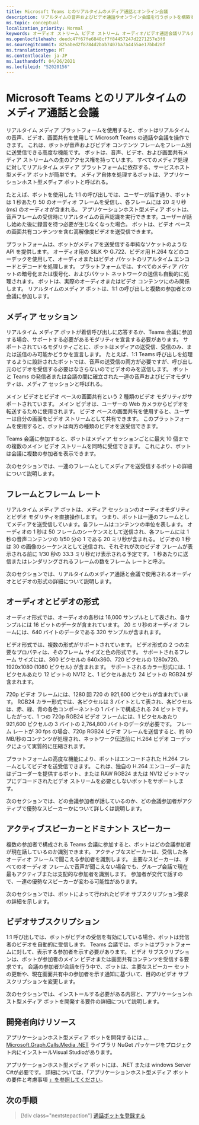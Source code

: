 ```yaml
---
title: Microsoft Teams とのリアルタイムのメディア通話とオンライン会議
description: リアルタイムの音声およびビデオ通話やオンライン会議を行うボットを構築する上での重要な概念を理解します。
ms.topic: conceptual
localization_priority: Normal
keywords: オーディオ ストリーム ビデオ ストリーム オーディオ/ビデオ通話会議リアルタイム メディア アプリケーションホスト型メディア サービスホスト型メディア
ms.openlocfilehash: deedc47f67fe6848cf7f84457247d2271257e3f0
ms.sourcegitcommit: 825abed2f8784d2bab7407ba7a4455ae17bbd28f
ms.translationtype: MT
ms.contentlocale: ja-JP
ms.lasthandoff: 04/26/2021
ms.locfileid: "52020156"
---
```

# <a name="real-time-media-calls-and-meetings-with-microsoft-teams"></a>Microsoft Teams とのリアルタイムのメディア通話と会議

リアルタイム メディア プラットフォームを使用すると、ボットはリアルタイムの音声、ビデオ、画面共有を使用して Microsoft Teams の通話や会議を操作できます。 これは、ボットが音声およびビデオ コンテンツ フレームをフレーム別に送受信できる高度な機能です。 ボットは、音声、ビデオ、および画面共有メディア ストリームへの生のアクセス権を持っています。 すべてのメディア処理に対してリアルタイム メディア プラットフォームに依存する、サービスホスト型メディア ボットが簡単です。 メディア自体を処理するボットは、アプリケーションホスト型メディア ボットと呼ばれる。

たとえば、ボットを使用した 1:1 の呼び出しでは、ユーザーが話す通り、ボットは 1 秒あたり 50 のオーディオ フレームを受信し、各フレームには 20 ミリ秒 (ms) のオーディオが含まれる。 アプリケーションホスト型メディア ボットは、音声フレームの受信時にリアルタイムの音声認識を実行できます。ユーザーが話し始めた後に録音を待つ必要が生じなくなった場合。 ボットは、ビデオ ベースの画面共有コンテンツを含む高解像度ビデオを送受信できます。

プラットフォームは、ボットがメディアを送受信する単純なソケットのような API を提供します。 オーディオ用の SILK や G.722、ビデオ用 H.264 などのコーデックを使用して、オーディオまたはビデオ パケットのリアルタイム エンコードとデコードを処理します。 プラットフォームでは、すべてのメディア パケットの暗号化または復号化、およびパケット ネットワークの送信も自動的に処理されます。 ボットは、実際のオーディオまたはビデオ コンテンツにのみ関係します。 リアルタイムのメディア ボットは、1:1 の呼び出しと複数の参加者との会議に参加します。

## <a name="media-session"></a>メディア セッション

リアルタイム メディア ボットが着信呼び出しに応答するか、Teams 会議に参加する場合、サポートする必要があるモダリティを宣言する必要があります。 サポートされているモダリティごとに、ボットはメディアの送受信、受信のみ、または送信のみ可能かどうかを宣言します。 たとえば、1:1 Teams 呼び出しを処理するように設計されたボットでは、音声の送受信の両方が必要ですが、呼び出し元のビデオを受信する必要はなさらないのでビデオのみを送信します。 ボットと Teams の発信者または会議の間に確立された一連の音声およびビデオモダリティは、メディア セッションと呼ばれる。

メイン ビデオとビデオ ベースの画面共有という 2 種類のビデオ モダリティがサポートされています。 メイン ビデオは、ユーザーの Web カメラからビデオを転送するために使用されます。 ビデオ ベースの画面共有を使用すると、ユーザーは自分の画面をビデオ ストリームとして共有できます。 このプラットフォームを使用すると、ボットは両方の種類のビデオを送受信できます。

Teams 会議に参加すると、ボットはメディア セッションごとに最大 10 個までの複数のメイン ビデオ ストリームを同時に受信できます。 これにより、ボットは会議に複数の参加者を表示できます。

次のセクションでは、一連のフレームとしてメディアを送受信するボットの詳細について説明します。

## <a name="frames-and-frame-rate"></a>フレームとフレーム レート

リアルタイム メディア ボットは、メディア セッションのオーディオモダリティとビデオ モダリティを直接操作します。 つまり、ボットは一連のフレームとしてメディアを送受信しています。各フレームはコンテンツの単位を表します。 オーディオの 1 秒は 50 フレームのシーケンスとして送信され、各フレームには 1 秒の音声コンテンツの 1/50 分の 1 である 20 ミリ秒が含まれる。 ビデオの 1 秒は 30 の画像のシーケンスとして送信され、それぞれが次のビデオ フレームが表示される前に 1/30 秒の 33.3 ミリ秒だけ表示される予定です。 1 秒あたりに送信またはレンダリングされるフレームの数をフレーム レートと呼ぶ。

次のセクションでは、リアルタイムのメディア通話と会議で使用されるオーディオとビデオの形式の詳細について説明します。

## <a name="audio-and-video-format"></a>オーディオとビデオの形式

オーディオ形式では、オーディオの各秒は 16,000 サンプルとして表され、各サンプルには 16 ビットのデータが含まれています。 20 ミリ秒のオーディオ フレームには、640 バイトのデータである 320 サンプルが含まれます。

ビデオ形式では、複数の形式がサポートされています。 ビデオ形式の 2 つの主要なプロパティは、そのフレーム サイズと色の形式です。 サポートされるフレーム サイズには、360 ピクセルの 640x360、720 ピクセルの 1280x720、1920x1080 (1080 ピクセル) が含まれます。 サポートされるカラー形式には、1 ピクセルあたり 12 ビットの NV12 と、1 ピクセルあたり 24 ビットの RGB24 が含まれます。

720p ビデオ フレームには、1280 回 720 の 921,600 ピクセルが含まれています。 RGB24 カラー形式では、各ピクセルは 3 バイトとして表され、各ピクセルは、赤、緑、青の各色コンポーネントの 1 バイトで構成される 24 ビットです。 したがって、1 つの 720p RGB24 ビデオ フレームには、1 ピクセルあたり 921,600 ピクセルの 3 バイトの 2,764,800 バイトのデータが必要です。 フレーム レートが 30 fps の場合、720p RGB24 ビデオ フレームを送信すると、約 80 MB/秒のコンテンツが処理され、ネットワーク伝送前に H.264 ビデオ コーデックによって実質的に圧縮されます。

プラットフォームの高度な機能により、ボットはエンコードされた H.264 フレームとしてビデオを送受信できます。 これは、独自の H.264 エンコーダーまたはデコーダーを提供するボット、または RAW RGB24 または NV12 ビットマップにデコードされたビデオ ストリームを必要としないボットをサポートします。

次のセクションでは、どの会議参加者が話しているのか、どの会議参加者がアクティブで優勢なスピーカーかについて詳しくは説明します。

## <a name="active-and-dominant-speakers"></a>アクティブスピーカーとドミナント スピーカー

複数の参加者で構成される Teams 会議に参加すると、ボットはどの会議参加者が現在話しているのか識別できます。 アクティブなスピーカーは、受信した各オーディオ フレームで聞こえる参加者を識別します。 主要なスピーカーは、すべてのオーディオ フレームで音声が聞こえない場合でも、グループ会話で現在最もアクティブまたは支配的な参加者を識別します。 参加者が交代で話すので、一連の優勢なスピーカーが変わる可能性があります。

次のセクションでは、ボットによって行われたビデオ サブスクリプション要求の詳細を示します。

## <a name="video-subscription"></a>ビデオサブスクリプション

1:1 呼び出しでは、ボットがビデオの受信を有効にしている場合、ボットは発信者のビデオを自動的に受信します。 Teams 会議では、ボットはプラットフォームに対して、表示する参加者を示す必要があります。 ビデオ サブスクリプションは、ボットが参加者のメイン ビデオまたは画面共有コンテンツを受信する要求です。 会議の参加者が会話を行う中で、ボットは、主要なスピーカー セットの更新や、現在画面共有中の参加者を示す通知に基づいて、目的のビデオ サブスクリプションを変更します。

次のセクションでは、インストールする必要がある内容と、アプリケーションホスト型メディア ボットを開発する要件の詳細について説明します。

## <a name="developer-resources"></a>開発者向けリソース

アプリケーションホスト型メディア ボットを開発するには [、Microsoft.Graph.Calls.Media .NET](https://www.nuget.org/packages/Microsoft.Graph.Communications.Calls.Media/) ライブラリ NuGet パッケージをプロジェクト内にインストールVisual Studioがあります。

アプリケーションホスト型メディア ボットには、.NET または windows Server C#が必要です。 詳細については、「アプリケーションホスト型メディア ボットの要件と考慮事項 [」を参照してください](requirements-considerations-application-hosted-media-bots.md#c-or-net-and-windows-server-for-development)。

## <a name="next-step"></a>次の手順

> [!div class="nextstepaction"]
> [通話ボットを登録する](~/bots/calls-and-meetings/registering-calling-bot.md)
